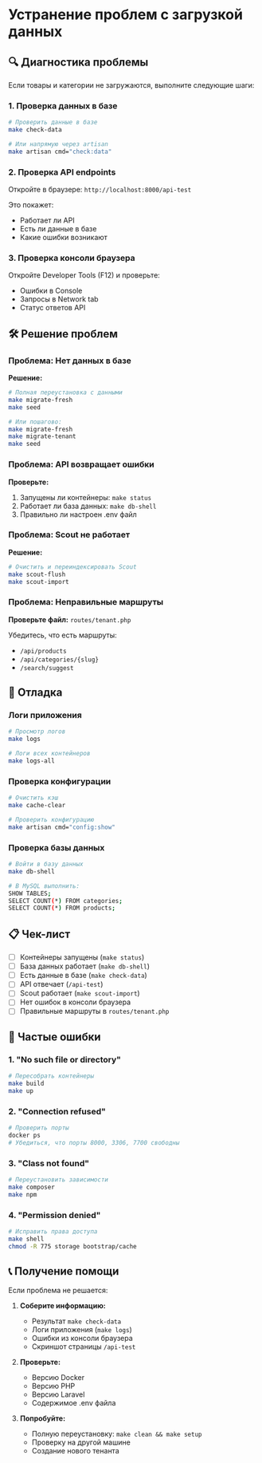 # Устранение проблем с загрузкой данных

## 🔍 Диагностика проблемы

Если товары и категории не загружаются, выполните следующие шаги:

### 1. Проверка данных в базе

```bash
# Проверить данные в базе
make check-data

# Или напрямую через artisan
make artisan cmd="check:data"
```

### 2. Проверка API endpoints

Откройте в браузере: `http://localhost:8000/api-test`

Это покажет:
- Работает ли API
- Есть ли данные в базе
- Какие ошибки возникают

### 3. Проверка консоли браузера

Откройте Developer Tools (F12) и проверьте:
- Ошибки в Console
- Запросы в Network tab
- Статус ответов API

## 🛠️ Решение проблем

### Проблема: Нет данных в базе

**Решение:**
```bash
# Полная переустановка с данными
make migrate-fresh
make seed

# Или пошагово:
make migrate-fresh
make migrate-tenant
make seed
```

### Проблема: API возвращает ошибки

**Проверьте:**
1. Запущены ли контейнеры: `make status`
2. Работает ли база данных: `make db-shell`
3. Правильно ли настроен .env файл

### Проблема: Scout не работает

**Решение:**
```bash
# Очистить и переиндексировать Scout
make scout-flush
make scout-import
```

### Проблема: Неправильные маршруты

**Проверьте файл:** `routes/tenant.php`

Убедитесь, что есть маршруты:
- `/api/products`
- `/api/categories/{slug}`
- `/search/suggest`

## 🔧 Отладка

### Логи приложения

```bash
# Просмотр логов
make logs

# Логи всех контейнеров
make logs-all
```

### Проверка конфигурации

```bash
# Очистить кэш
make cache-clear

# Проверить конфигурацию
make artisan cmd="config:show"
```

### Проверка базы данных

```bash
# Войти в базу данных
make db-shell

# В MySQL выполнить:
SHOW TABLES;
SELECT COUNT(*) FROM categories;
SELECT COUNT(*) FROM products;
```

## 📋 Чек-лист

- [ ] Контейнеры запущены (`make status`)
- [ ] База данных работает (`make db-shell`)
- [ ] Есть данные в базе (`make check-data`)
- [ ] API отвечает (`/api-test`)
- [ ] Scout работает (`make scout-import`)
- [ ] Нет ошибок в консоли браузера
- [ ] Правильные маршруты в `routes/tenant.php`

## 🚨 Частые ошибки

### 1. "No such file or directory"
```bash
# Пересобрать контейнеры
make build
make up
```

### 2. "Connection refused"
```bash
# Проверить порты
docker ps
# Убедиться, что порты 8000, 3306, 7700 свободны
```

### 3. "Class not found"
```bash
# Переустановить зависимости
make composer
make npm
```

### 4. "Permission denied"
```bash
# Исправить права доступа
make shell
chmod -R 775 storage bootstrap/cache
```

## 📞 Получение помощи

Если проблема не решается:

1. **Соберите информацию:**
   - Результат `make check-data`
   - Логи приложения (`make logs`)
   - Ошибки из консоли браузера
   - Скриншот страницы `/api-test`

2. **Проверьте:**
   - Версию Docker
   - Версию PHP
   - Версию Laravel
   - Содержимое .env файла

3. **Попробуйте:**
   - Полную переустановку: `make clean && make setup`
   - Проверку на другой машине
   - Создание нового тенанта
